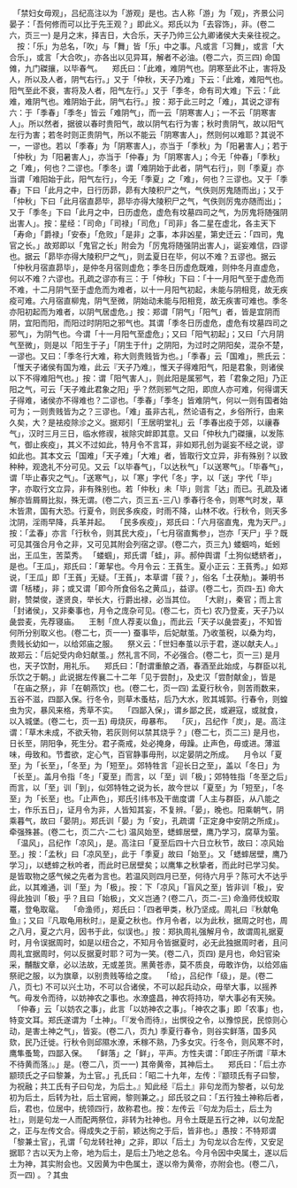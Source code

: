 <!-- { "loadSidebar": true } -->
　「禁妇女毋观」，吕纪高注以为「游观」是也。古人称「游」为「观」，齐景公问晏子：「吾何修而可以比于先王观？」即此义。郑氏以为「去容饰」，非。(卷二六，页三一)
是月之末，择吉日，大合乐，天子乃帅三公九卿诸侯大夫亲往视之。
　按：「乐」为总名，「吹」与「舞」皆「乐」中之事。凡或言「习舞」，或言「大合乐」，或言「大合吹」，亦各出以见异耳，解者不必油。(卷二六，页三四)
命国傩，九门磔攘，以毕春气。
　郑氏曰：「此难，难阴气也。阴寒至此不止，害将及人，所以及人者，阴气右行。」又于「仲秋，天子乃难」下云：「此难，难阳气也。阳气至此不衰，害将及人者，阳气左行。」又于「季冬，命有司大难」下云：「此难，难阴气也。难阴始于此，阴气右行。」按：郑于此三时之「难」，其说之谬有六：于「季春」「季冬」皆云「难阴气」，而一云「阴寒害人」；一不云「阴寒害人」。所以然者，据彼以春时贵阳气，故以阴气右行为害；秋时贵阴气，故以阳气左行为害；若冬时则正贵阴气，所以不能云「阴寒害人」，然则何以难耶？其说不一，一谬也。若以「季春」为「阴寒害人」，亦当于「季秋」为「阳暑害人」；若于「仲秋」为「阳暑害人」，亦当于「仲春」为「阴寒害人」；今无「仲春」「季秋」之「难」，何也？二谬也。「季冬」谓「难阴始于此者，阴气右行」，则「季夏」亦当谓「难阳始于此，阳气左行」，今无「季夏」之「难」，何也？三谬也。又于「季春」下曰「此月之中，日行历昴，昴有大陵积尸之气，气佚则厉鬼随而出」；又于「仲秋」下曰「此月宿直昴毕，昴毕亦得大陵积尸之气，气佚则厉鬼亦随而出」；又于「季冬」下曰「此月之中，日历虚危，虚危有坟墓四司之气，为厉鬼将随强阴出害人」。按：星经：「司命」「司禄」「司危」「司非」各二星在虚北，各主天下「寿命」「爵禄」「安泰」「危败」「是非」之事，本非凶星，第史迁云：「四司，鬼官之长。」故郑即以「鬼官之长」附会为「厉鬼将随强阴出害人」，诞妄难信，四谬也。据云「昴毕亦得大陵积尸之气」，则孟夏日在毕，何以不难？五谬也。据云「仲秋月宿直昴毕」，是仲冬月宿则虚危；季冬日历虚危既难，则仲冬月直虚危，何以不难？六谬也。孔疏之谬亦有三：于「仲秋」下曰：「十一月阳气至于虚危而不难，十二月阴气至于虚危而为难者，以十一月阳气初起，未能与阴相竞，故无疾疫可难。六月宿直柳鬼，阴气至微，阴始动未能与阳相竞，故无疾害可难也。季冬亦阳初起而为难者，以阴气居虚危。」按：郑谓「阴气」「阳气」者，皆是宜阴而阴，宜阳而阳，而阳过时阴阳之邪气也。其谓「季冬日历虚危，虚危有坟墓四司之邪气」，为阴气也。今谓「十一月阳气至虚危」；又曰「阳气初起」；又曰「六月阴气至微」，则是以「阳生于子」「阴生于什」之阴阳，为过时之阴阳矣，混杂不楚，一谬也。又曰：「季冬行大难，称大则贵贱皆为也。」「季春」云「国难」，熊氏云：「惟天子诸侯有国为难，此云『天子乃难』，惟天子得难阳气，阳是君象，则诸侯以下不得难阳气也。」按：谓「阳气害人」，则此阳是属邪气，若「君象之阳」乃正阳之气，可云「天子难此君象之阳」乎？然则邪气之阳，即庶人亦可难，何得谓天子得难，诸侯亦不得难也？二谬也。「季春」「季冬」皆难阴气，何以一则有国者始可为；一则贵贱皆为之？三谬也。「难」虽非古礼，然论语有之，乡俗所行，由来久矣，大？是袪疫除沴之义。据郑引「王居明堂礼」云「季春出疫于郊，以禳春气」，汉时三月三日，临水修禊，袚除灾衅即其意。又曰「仲秋九门磔攘，以发陈气，御止疾疫」，其义不过如此，特月令不言耳，非如郑孔创为诞妄不经之说，谬如此也。其本文云「国难」「天子难」「大难」者，皆取行文立异，非有殊别？以致种种，观逸礼不分可见。又云「以毕春气」，「以达秋气」「以送寒气」。「毕春气」，谓「毕止春灾之气」。「送寒气」，以「寒」字代「冬」字，以「送」字代「毕」字，亦取行文立异，非有殊别也。若「仲秋」未「毕」则言「达」而已。孔疏及诸解亦皆屑屑比拟，殊无谓。(卷二六，页三五-三八)
季春行冬令，则寒气时发，草木皆肃，国有大恐。行夏令，则民多疾疫，时雨不降，山林不收。行秋令，则天多沈阴，淫雨早降，兵革并起。
　「民多疾疫」，郑氏曰：「六月宿直鬼，鬼为天尸。」按：「孟春」亦言「行秋令，则其民大疫」，「七月宿直觜参」，岂亦「天尸」乎？既可见其强合月令之非，又可见其附会列宿之谬。(卷二六，页三九)
蝼蝈呜，蚯蚓出，王瓜生，苦菜秀。
「蝼蝈」，郑氏谓「蛙」，非。郝仲舆谓「土狗似蟋蛴者」，是也。「王瓜」，郑氏曰：「萆挈也。今月令云：王萯生。夏小正云：王萯秀。」如郑说，「王瓜」即「王萯」无疑。「王萯」，本草谓「菝？」，俗名「土茯觔」。兼明书谓「栝楼」，非；或又谓「即今所食俗名之黄瓜」，益谬。(卷二七，页四-五)
命大尉，赞桀俊，遂贤良，举长大，行爵出禄，必当其位。
　「大尉」，秦官；而上言「封诸侯」，又非秦事也，月令之庞杂可见。(卷二七，页七)
农乃登麦，天子乃以彘尝麦，先荐寝庙。
　王制「庶人荐麦以鱼」，而此云「天子以彘尝麦」，不知皆何所分别取义也。(卷二七，页一一)
蚕事毕，后妃献茧。乃收茧税，以桑为均，贵贱长幼如一，以给郊庙之服。
　祭义云：「世妇奉茧以示于君，遂以献夫人。」故郑云：「后妃受内命妇献茧。」然礼言不同，不必强合。(卷二七，页一三)
是月也，天子饮酎，用礼乐。
　郑氏曰：「酎谓重酿之酒，春酒至此始成，与群臣以礼乐饮之于朝。」此说据左传襄二十二年「见于尝酎」，及史汉「尝酎献金」，皆是「在庙之祭」，非「在朝燕饮」也。(卷二七，页一四)
孟夏行秋令，则苦雨数来，五谷不滋，四鄙入保。行冬令，则草木蚤枯，后乃大水，败其城郭。行春令，则蝗虫为灾，暴风来格，秀草不实。
　「四鄙入保」，谓乡鄙之民，或避寇，或就食，以入城堡。(卷二七，页一五)
毋烧灰，毋暴布。
　「灰」，吕纪作「炭」，是。高注谓：「草木未成，不欲夭物，若灰则何以禁其烧乎？」(卷二七，页二三)
是月也，日长至，阴阳争，死生分。君子斋戒，处必掩身，毋躁。止声色，毋或进。薄滋味，毋致和。节耆欲，定心气，百官静事毋刑，以定晏阴之所成。
　月令以「夏至」为「长至」，「冬至」为「短至」。郊特牲言「迎长日之至」，盖以「冬日」为「长至」。盖月令指「冬」「夏至」而言，以「至」训「极」；郊特牲指「冬至之后」而言，以「至」训「到」，似郊特牲之说为长，故今世以「夏至」为「短至」，「冬至」为「长至」也。「止声色」，郑氏引纬书及干凿度谓「人主与群臣，从八能之士，作乐五日」，证月令为非，人皆知其妄，不复辨。「晏」，晚也。阳乘朝气，阴乘暮气，故曰「晏阴」。郑氏训「晏」为「安」，孔疏谓「正定身中安阴之所成」。牵强殊甚。(卷二七，页二六-二七)
温风始至，蟋蟀居壁，鹰乃学习，腐草为萤。
　「温风」，吕纪作「凉风」，是。高注曰「夏至后四十六日立秋节，故曰：凉风始至。」按：「孟秋」曰「凉风至」，此于「季夏」故曰「始至」。又「蟋蟀居壁，鹰乃学习」，以蟋蟀之秋吟者，而此时已居壁矣；以鹰隼之秋挚者，而此时已学习矣。是皆取物之感气候之先者为言也。若温风则四月已至，何待六月乎？陈可大不达乎此，以其难通，训「至」为「极」。按：下「凉风」「盲风之至」皆非训「极」，安得此独训「极」乎？且曰「始极」，文义岂通？(卷二八，页二-三)
命渔师伐蛟取鼍，登龟取鼋。
　「命渔师」，郑氏曰：「四者甲类，秋乃坚成。周礼曰『秋献龟鱼』；又曰『凡取龟用秋时』，是夏之秋也。作月令者，以为此秋，据周之时也，周之八月，夏之六月，因书于此，似误也。」按：郑执周礼强解月令，故谓周礼据夏时，月令误据周时，如是以纽合之，不知月令皆据夏时，必无此独据周时者，且问周礼宜据周时，何以反据夏时耶？可为一笑。(卷二八，页四)
是月也，命妇官染采，黼黻文章，必以法故，无或差货。黑黄苍赤，莫不质良，毋敢诈伪，以给郊庙祭祀之服，以为旗章，以别贵贱等给之度。
　「给」，吕纪作「级」，是。(卷二八，页七)
不可以兴土功，不可以合诸侯，不可以起兵动众，毋举大事，以摇养气。毋发令而待，以妨神农之事也。水潦盛昌，神农将持功，举大事必有天殃。
　「仲春」云「以妨农之事」，此言「以妨神农之事」。「神农之事」即「农事」也，特变文耳。郑氏遂谓为「土神」。「『发令而待』，出慏役之令，以豫惊民，民惊则心动，是害土神之气」，皆妄。(卷二八，页九)
季夏行春令，则谷实鲜落，国多风欬，民乃迁徙。行秋令则邱隰水潦，禾稼不熟，乃多女灾。行冬令，则风寒不时，鹰隼蚤鸷，四鄙入保。
　「鲜落」之「鲜」，平声。方性夫谓：「即庄子所谓『草木不待黄而落』。」是。(卷二八，页一一)
其帝黄帝，其神后土。
　郑氏曰：「后土亦颛顼氏之子曰黎兼，为土官。」孔氏曰：「昭二十九年，左传：『颛顼氏有子曰黎，为祝融；共工氏有子曰句龙，为后土。』知此经『后土』非句龙而为黎者，以句龙初为后土，后转为社，后土官阙，黎则兼之。」邱氏驳之曰：「五行独土神称后者，后，君也，位居中，统领四行，故称君也。按：左传云『句龙为后土，后土为社』，则是句龙一人而配两祭位，非转为社神也。月令土既是五行之神，以句龙配之，正与左传文合。得成失之于前，颖达徇之于后，皆非也。」愚按：不特郑谓「黎兼土官」，孔谓「句龙转社神」之非，即以「后土」为句龙以合左传，又安足据耶？古以天为上帝，地为后土，是后土乃地之总名。今月令因中央属土，遂以后土为神，其实附会也。又因黄为中色属土，遂以帝为黄帝，亦附会也。(卷二八，页一四)
。？其虫
